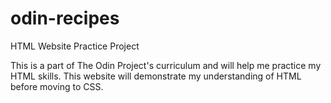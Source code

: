 # odin-recipes
HTML Website Practice Project

This is a part of The Odin Project's curriculum and will help me practice my HTML skills. This website will demonstrate my understanding of HTML before moving to CSS. 
